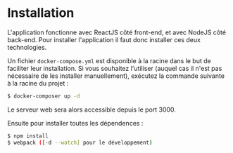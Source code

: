 # Installation

L'application fonctionne avec ReactJS côté front-end, et avec NodeJS côté back-end.
Pour installer l'application il faut donc installer ces deux technologies.

Un fichier `docker-compose.yml` est disponible à la racine dans le but de faciliter leur installation.
Si vous souhaitez l'utiliser (auquel cas il n'est pas nécessaire de les installer manuellement), exécutez la commande suivante à la racine du projet :
```sh
$ docker-composer up -d
```
Le serveur web sera alors accessible depuis le port 3000.

Ensuite pour installer toutes les dépendences :
```sh
$ npm install
$ webpack ([-d --watch] pour le développement)
```
